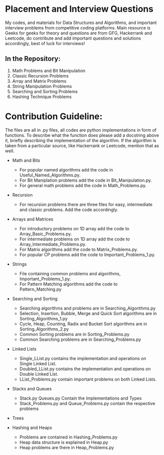 # Placement and Interview Questions

My codes, and materials for Data Structures and Algorithms, and important interview problems from competitive coding platforms. Main resource is Geeks for geeks for theory and questions are from GFG, Hackerrank and Leetcode, do contribute and add important questions and solutions accordingly, best of luck for interviews!

## In the Repository:

1. Math Problems and Bit Manipulation
2. Classic Recursion Problems
3. Array and Matrix Problems
4. String Manipulation Problems
5. Searching and Sorting Problems
6. Hashing Technique Problems

# Contribution Guideline:

The files are all in .py files, all codes are python implementations in form of functions. To describe what the function does please add a docstring above it,
briefly describing the implementation of the algorithm. If the algorithm is taken from a particular source, like Hackerrank or Leetcode, mention that as well.

- Math and Bits
  - For popular named algorithms add the code in Useful_Named_Algorithms.py.
  - For Bit Maniplation problems add the code in Bit_Manipulation.py.
  - For general math problems add the code in Math_Problems.py.

- Recursion
  - For recursion problems there are three files for easy, intermediate and classic problems. Add the code accordingly.

- Arrays and Matrices
  - For introductory problems on 1D array add the code to Array_Basic_Problems.py.
  - For intermediate problems on 1D array add the code to Array_Intermediate_Problems.py.
  - For Matrix algorithms add the code to Matrix_Problems.py.
  - For popular CP problems add the code to Important_Problems_1.py.

- Strings
  - File containing common problems and algorithms, Important_Problems_1.py.
  - For Pattern Matching algorithms add the code to Pattern_Matching.py

- Searching and Sorting
  - Searching algorithms and problems are in Searching_Algorithms.py
  - Selection, Insertion, Bubble, Merge and Quick Sort algorithms are in Sorting_Algorithms_1.py
  - Cycle, Heap, Counting, Radix and Bucket Sort algorithms are in Sorting_Algorithms_2.py
  - Common Sorting problems are in Sorting_Problems.py
  - Common Searching problems are in Searching_Problems.py

- Linked Lists
  - Single_LList.py contains the implementation and operations on Single Linked List.
  - Doubled_LList.py contains the implementation and operations on Double Linked List.
  - LList_Problems.py contain important problems on both Linked Lists.
  
- Stacks and Queues
  - Stack.py Queues.py Contain the Implementations and Types
  - Stack_Problems.py and Queue_Problems.py contain the respective problems

- Trees

- Hashing and Heaps
  - Problems are contained in Hashing_Problems.py
  - Heap data structure is explained in Heap.py
  - Heap problems are there in Heap_Problems.py

